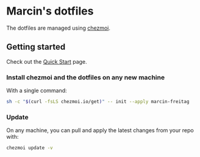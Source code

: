 # Marcin's dotfiles

The dotfiles are managed using [chezmoi](https://www.chezmoi.io/).

## Getting started

Check out the [Quick Start](https://www.chezmoi.io/quick-start/) page.

### Install chezmoi and the dotfiles on any new machine

With a single command:

```sh
sh -c "$(curl -fsLS chezmoi.io/get)" -- init --apply marcin-freitag
```

### Update

On any machine, you can pull and apply the latest changes from your repo with:

```sh
chezmoi update -v
```
